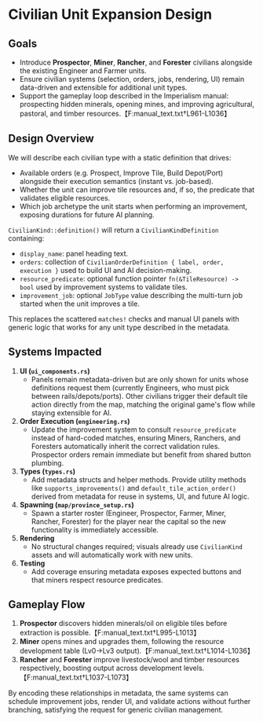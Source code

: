# Civilian Unit Expansion Design

## Goals
- Introduce **Prospector**, **Miner**, **Rancher**, and **Forester** civilians alongside the existing Engineer and Farmer units.
- Ensure civilian systems (selection, orders, jobs, rendering, UI) remain data-driven and extensible for additional unit types.
- Support the gameplay loop described in the Imperialism manual: prospecting hidden minerals, opening mines, and improving agricultural, pastoral, and timber resources.【F:manual_text.txt†L961-L1036】

## Design Overview
We will describe each civilian type with a static definition that drives:
- Available orders (e.g. Prospect, Improve Tile, Build Depot/Port) alongside their execution semantics (instant vs. job-based).
- Whether the unit can improve tile resources and, if so, the predicate that validates eligible resources.
- Which job archetype the unit starts when performing an improvement, exposing durations for future AI planning.

`CivilianKind::definition()` will return a `CivilianKindDefinition` containing:
- `display_name`: panel heading text.
- `orders`: collection of `CivilianOrderDefinition { label, order, execution }` used to build UI and AI decision-making.
- `resource_predicate`: optional function pointer `fn(&TileResource) -> bool` used by improvement systems to validate tiles.
- `improvement_job`: optional `JobType` value describing the multi-turn job started when the unit improves a tile.

This replaces the scattered `matches!` checks and manual UI panels with generic logic that works for any unit type described in the metadata.

## Systems Impacted
1. **UI (`ui_components.rs`)**
   - Panels remain metadata-driven but are only shown for units whose definitions request them (currently Engineers, who must pick between rails/depots/ports). Other civilians trigger their default tile action directly from the map, matching the original game's flow while staying extensible for AI.
2. **Order Execution (`engineering.rs`)**
   - Update the improvement system to consult `resource_predicate` instead of hard-coded matches, ensuring Miners, Ranchers, and Foresters automatically inherit the correct validation rules. Prospector orders remain immediate but benefit from shared button plumbing.
3. **Types (`types.rs`)**
   - Add metadata structs and helper methods. Provide utility methods like `supports_improvements()` and `default_tile_action_order()` derived from metadata for reuse in systems, UI, and future AI logic.
4. **Spawning (`map/province_setup.rs`)**
   - Spawn a starter roster (Engineer, Prospector, Farmer, Miner, Rancher, Forester) for the player near the capital so the new functionality is immediately accessible.
5. **Rendering**
   - No structural changes required; visuals already use `CivilianKind` assets and will automatically work with new units.
6. **Testing**
   - Add coverage ensuring metadata exposes expected buttons and that miners respect resource predicates.

## Gameplay Flow
1. **Prospector** discovers hidden minerals/oil on eligible tiles before extraction is possible.【F:manual_text.txt†L995-L1013】
2. **Miner** opens mines and upgrades them, following the resource development table (Lv0→Lv3 output).【F:manual_text.txt†L1014-L1036】
3. **Rancher** and **Forester** improve livestock/wool and timber resources respectively, boosting output across development levels.【F:manual_text.txt†L1037-L1073】

By encoding these relationships in metadata, the same systems can schedule improvement jobs, render UI, and validate actions without further branching, satisfying the request for generic civilian management.

